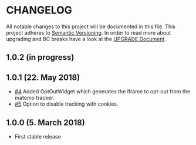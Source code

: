 # CHANGELOG

All notable changes to this project will be documented in this file. This project adheres to [Semantic Versioning](http://semver.org/).
In order to read more about upgrading and BC breaks have a look at the [UPGRADE Document](UPGRADE.md).

## 1.0.2 (in progress)

## 1.0.1 (22. May 2018)

+ [#4](https://github.com/luyadev/luya-module-matomo/issues/4) Added OptOutWidget which generates the iframe to opt-out from the matomo tracker.
+ [#5](https://github.com/luyadev/luya-module-matomo/issues/5) Option to disable tracking with cookies.

## 1.0.0 (5. March 2018)

+ First stable release

